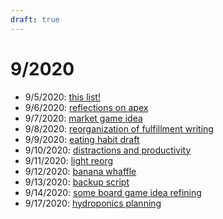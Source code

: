 ```yaml
---
draft: true
---
```


# 9/2020

 - 9/5/2020: [this list!](https://github.com/kovasap/website/new/master/content/docs/daily_creation.md)
 - 9/6/2020: [reflections on apex](https://github.com/kovasap/website/commit/a69cb32d82dc21d0282234ac27280dc2b96175b6)
 - 9/7/2020: [market game idea](https://github.com/kovasap/website/commit/32148994f90c9f15c4ad656336204ee0a1344fd4)
 - 9/8/2020: [reorganization of fulfillment writing](https://github.com/kovasap/website/commit/c448efbb62df1b4a258f13d4f96962ad8e6eb422)
 - 9/9/2020: [eating habit draft](https://github.com/kovasap/website/commit/9ef992668b7dec476fa86d16a3da971834c7dc63)
 - 9/10/2020: [distractions and productivity](https://github.com/kovasap/website/commit/576786317d35590c85e6a084dc575bee94caa102)
 - 9/11/2020: [light reorg](https://github.com/kovasap/website/commit/b56616586e73197cd869aa7d5d25cf0355cc2257)
 - 9/12/2020: [banana whaffle](https://github.com/kovasap/daily_pixels/commit/ad9eb39504283cdcc48e39044c01a5c9e317c1dc)
 - 9/13/2020: [backup script](https://github.com/kovasap/dotfiles)
 - 9/14/2020: [some board game idea refining](https://github.com/kovasap/website)
 - 9/17/2020: [hydroponics planning](https://github.com/kovasap/website)
